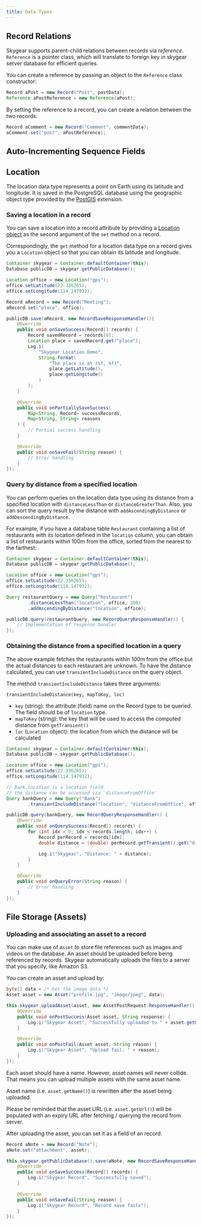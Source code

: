 ```yaml
---
title: Data Types
---
```


<a name="reference"></a>
## Record Relations

Skygear supports parent-child relations between records via _reference_.
`Reference` is a pointer class, which will translate to foreign key in
skygear server database for efficient queries.

You can create a reference by passing an object to the `Reference` class
constructor:

```java
Record aPost = new Record("Post", postData);
Reference aPostReference = new Reference(aPost);
```

By setting the reference to a record, you can create a relation between
the two records:

```java
Record aComment = new Record("Comment", commentData);
aComment.set("post", aPostReference);

```

<a name="auto-increment"></a>
## Auto-Incrementing Sequence Fields

## Location

The location data type represents a point on Earth using
its latitude and longitude. It is saved in the PostgreSQL database using
the geographic object type provided by the
[PostGIS](http://postgis.net/) extension.

### Saving a location in a record

You can save a location into a record attribute by providing a
[Location object](https://developer.android.com/reference/android/location/Location.html)
as the second argument of the `set` method on a record.

Correspondingly, the `get` method for a location data type on a record
gives you a `Location` object so that you can obtain its latitude and longitude.

```java
Container skygear = Container.defaultContainer(this);
Database publicDB = skygear.getPublicDatabase();

Location office = new Location("gps");
office.setLatitude(22.336265);
office.setLongitude(114.147932);

Record aRecord = new Record("Meeting");
aRecord.set("place", office);

publicDB.save(aRecord, new RecordSaveResponseHandler(){
    @Override
    public void onSaveSuccess(Record[] records) {
        Record savedRecord = records[0];
        Location place = savedRecord.get("place");
        Log.i(
            "Skygear Location Demo",
            String.format(
                "The place is at (%f, %f)",
                place.getLatitude(),
                place.getLongitude()
            )
        );
    }

    @Override
    public void onPartiallySaveSuccess(
        Map<String, Record> successRecords,
        Map<String, String> reasons
    ) {
        // Partial success handling
    }

    @Override
    public void onSaveFail(String reason) {
        // Error handling
    }
});
```

### Query by distance from a specified location

You can perform queries on the location data type using its distance from
a specified location with `distanceLessThan` or `distanceGreaterThan`.
Also, you can sort the query result by the distance with
`addAscendingByDistance` or `addDescendingByDistance`.

For example, if you have a database table `Restaurant` containing a
list of restaurants with its location defined in the `location` column,
you can obtain a list of restaurants within 100m from the office,
sorted from the nearest to the farthest:

```java
Container skygear = Container.defaultContainer(this);
Database publicDB = skygear.getPublicDatabase();

Location office = new Location("gps");
office.setLatitude(22.336265);
office.setLongitude(114.147932);

Query restaurantQuery = new Query("Restaurant")
        .distanceLessThan("location", office, 100)
        .addAscendingByDistance("location", office);

publicDB.query(restaurantQuery, new RecordQueryResponseHandler() {
    // Implementation of response handler
});
```

### Obtaining the distance from a specified location in a query

The above example fetches the restaurants within 100m from the office
but the actual distances to each restaurant are unknown.
To have the distance calculated, you can use `transientIncludeDistance`
on the query object.

The method `transientIncludeDistance` takes three arguments:

```
transientIncludeDistance(key, mapToKey, loc)
```

- `key` (string): the attribute (field) name on the Record type to be queried.
  The field should be of `location` type.
- `mapToKey` (string): the key that will be used to access the computed
  distance from `getTransient()`
- `loc` (`Location` object): the location from which the distance will be
  calculated

```java
Container skygear = Container.defaultContainer(this);
Database publicDB = skygear.getPublicDatabase();

Location office = new Location("gps");
office.setLatitude(22.336265);
office.setLongitude(114.147932);

// Bank.location is a location field
// the distance can be accessed via 'distanceFromOffice'
Query bankQuery = new Query("Bank")
        .transientIncludeDistance("location", "distanceFromOffice", office);

publicDB.query(bankQuery, new RecordQueryResponseHandler() {
    @Override
    public void onQuerySuccess(Record[] records) {
        for (int idx = 0; idx < records.length; idx++) {
            Record perRecord = records[idx];
            double distance = (double) perRecord.getTransient().get("distance");

            Log.i("Skygear", "Distance: " + distance);
        }
    }

    @Override
    public void onQueryError(String reason) {
        // Error handling
    }
});
```

## File Storage (Assets)

### Uploading and associating an asset to a record

You can make use of `Asset` to store file references such as images and videos on the database. An asset should be uploaded before being referenced by records.
Skygear automatically uploads the files to a server that you specify, like Amazon S3.

You can create an asset and upload by:

```java
byte[] data = /* Get the image data */
Asset asset = new Asset("profile.jpg", "image/jpeg", data);

this.skygear.uploadAsset(asset, new AssetPostRequest.ResponseHandler() {
    @Override
    public void onPostSuccess(Asset asset, String response) {
        Log.i("Skygear Asset", "Successfully uploaded to " + asset.getUrl());
    }

    @Override
    public void onPostFail(Asset asset, String reason) {
        Log.i("Skygear Asset", "Upload fail: " + reason);
    }
});
```

Each asset should have a name. However, asset names will never collide.
That means you can upload multiple assets with the same asset name.

Asset name (i.e. `asset.getName()`) is rewritten after the asset being uploaded.

Please be reminded that the asset URL (i.e. `asset.getUrl()`) will be populated
with an expiry URL after fetching / querying the record from server.

After uploading the asset, you can set it as a field of an record.

```java
Record aNote = new Record("Note");
aNote.set("attachment", asset);

this.skygear.getPublicDatabase().save(aNote, new RecordSaveResponseHandler(){
    @Override
    public void onSaveSuccess(Record[] records) {
        Log.i("Skygear Record", "Successfully saved");
    }

    @Override
    public void onSaveFail(String reason) {
        Log.i("Skygear Record", "Record save fails");
    }
});
```
